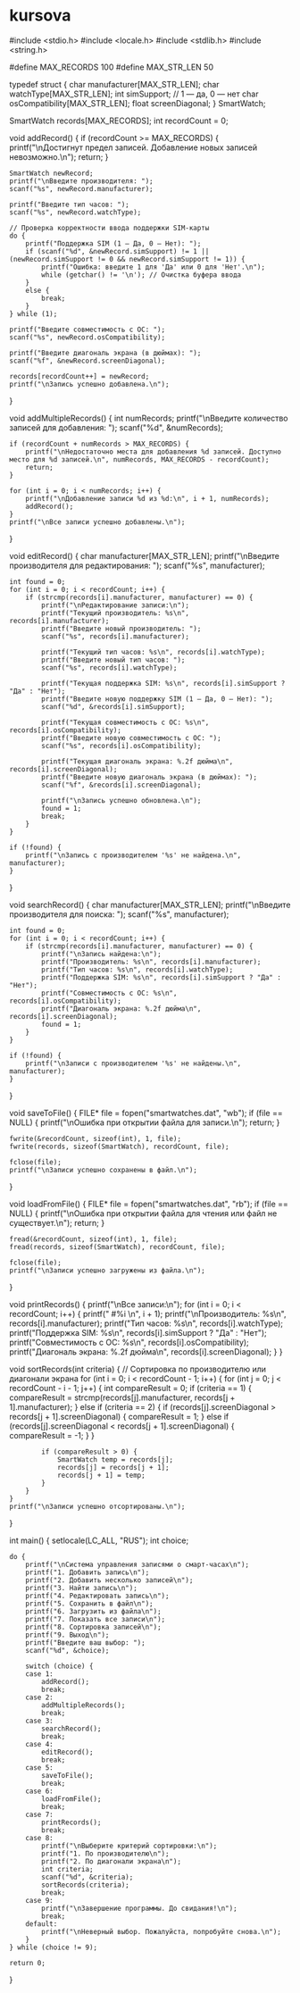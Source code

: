 # kursova
#include <stdio.h>
#include <locale.h>
#include <stdlib.h>
#include <string.h>

#define MAX_RECORDS 100
#define MAX_STR_LEN 50

typedef struct {
    char manufacturer[MAX_STR_LEN];
    char watchType[MAX_STR_LEN];
    int simSupport; // 1 — да, 0 — нет
    char osCompatibility[MAX_STR_LEN];
    float screenDiagonal;
} SmartWatch;

SmartWatch records[MAX_RECORDS];
int recordCount = 0;

void addRecord() {
    if (recordCount >= MAX_RECORDS) {
        printf("\nДостигнут предел записей. Добавление новых записей невозможно.\n");
        return;
    }

    SmartWatch newRecord;
    printf("\nВведите производителя: ");
    scanf("%s", newRecord.manufacturer);

    printf("Введите тип часов: ");
    scanf("%s", newRecord.watchType);

    // Проверка корректности ввода поддержки SIM-карты
    do {
        printf("Поддержка SIM (1 — Да, 0 — Нет): ");
        if (scanf("%d", &newRecord.simSupport) != 1 || (newRecord.simSupport != 0 && newRecord.simSupport != 1)) {
            printf("Ошибка: введите 1 для 'Да' или 0 для 'Нет'.\n");
            while (getchar() != '\n'); // Очистка буфера ввода
        }
        else {
            break;
        }
    } while (1);

    printf("Введите совместимость с ОС: ");
    scanf("%s", newRecord.osCompatibility);

    printf("Введите диагональ экрана (в дюймах): ");
    scanf("%f", &newRecord.screenDiagonal);

    records[recordCount++] = newRecord;
    printf("\nЗапись успешно добавлена.\n");
}

void addMultipleRecords() {
    int numRecords;
    printf("\nВведите количество записей для добавления: ");
    scanf("%d", &numRecords);

    if (recordCount + numRecords > MAX_RECORDS) {
        printf("\nНедостаточно места для добавления %d записей. Доступно место для %d записей.\n", numRecords, MAX_RECORDS - recordCount);
        return;
    }

    for (int i = 0; i < numRecords; i++) {
        printf("\nДобавление записи %d из %d:\n", i + 1, numRecords);
        addRecord();
    }
    printf("\nВсе записи успешно добавлены.\n");
}

void editRecord() {
    char manufacturer[MAX_STR_LEN];
    printf("\nВведите производителя для редактирования: ");
    scanf("%s", manufacturer);

    int found = 0;
    for (int i = 0; i < recordCount; i++) {
        if (strcmp(records[i].manufacturer, manufacturer) == 0) {
            printf("\nРедактирование записи:\n");
            printf("Текущий производитель: %s\n", records[i].manufacturer);
            printf("Введите новый производитель: ");
            scanf("%s", records[i].manufacturer);

            printf("Текущий тип часов: %s\n", records[i].watchType);
            printf("Введите новый тип часов: ");
            scanf("%s", records[i].watchType);

            printf("Текущая поддержка SIM: %s\n", records[i].simSupport ? "Да" : "Нет");
            printf("Введите новую поддержку SIM (1 — Да, 0 — Нет): ");
            scanf("%d", &records[i].simSupport);

            printf("Текущая совместимость с ОС: %s\n", records[i].osCompatibility);
            printf("Введите новую совместимость с ОС: ");
            scanf("%s", records[i].osCompatibility);

            printf("Текущая диагональ экрана: %.2f дюйма\n", records[i].screenDiagonal);
            printf("Введите новую диагональ экрана (в дюймах): ");
            scanf("%f", &records[i].screenDiagonal);

            printf("\nЗапись успешно обновлена.\n");
            found = 1;
            break;
        }
    }

    if (!found) {
        printf("\nЗапись с производителем '%s' не найдена.\n", manufacturer);
    }
}

void searchRecord() {
    char manufacturer[MAX_STR_LEN];
    printf("\nВведите производителя для поиска: ");
    scanf("%s", manufacturer);

    int found = 0;
    for (int i = 0; i < recordCount; i++) {
        if (strcmp(records[i].manufacturer, manufacturer) == 0) {
            printf("\nЗапись найдена:\n");
            printf("Производитель: %s\n", records[i].manufacturer);
            printf("Тип часов: %s\n", records[i].watchType);
            printf("Поддержка SIM: %s\n", records[i].simSupport ? "Да" : "Нет");
            printf("Совместимость с ОС: %s\n", records[i].osCompatibility);
            printf("Диагональ экрана: %.2f дюйма\n", records[i].screenDiagonal);
            found = 1;
        }
    }

    if (!found) {
        printf("\nЗаписи с производителем '%s' не найдены.\n", manufacturer);
    }
}

void saveToFile() {
    FILE* file = fopen("smartwatches.dat", "wb");
    if (file == NULL) {
        printf("\nОшибка при открытии файла для записи.\n");
        return;
    }

    fwrite(&recordCount, sizeof(int), 1, file);
    fwrite(records, sizeof(SmartWatch), recordCount, file);

    fclose(file);
    printf("\nЗаписи успешно сохранены в файл.\n");
}

void loadFromFile() {
    FILE* file = fopen("smartwatches.dat", "rb");
    if (file == NULL) {
        printf("\nОшибка при открытии файла для чтения или файл не существует.\n");
        return;
    }

    fread(&recordCount, sizeof(int), 1, file);
    fread(records, sizeof(SmartWatch), recordCount, file);

    fclose(file);
    printf("\nЗаписи успешно загружены из файла.\n");
}

void printRecords() {
    printf("\nВсе записи:\n");
    for (int i = 0; i < recordCount; i++) {
        printf("            #%i        \n", i + 1);
        printf("\nПроизводитель: %s\n", records[i].manufacturer);
        printf("Тип часов: %s\n", records[i].watchType);
        printf("Поддержка SIM: %s\n", records[i].simSupport ? "Да" : "Нет");
        printf("Совместимость с ОС: %s\n", records[i].osCompatibility);
        printf("Диагональ экрана: %.2f дюйма\n", records[i].screenDiagonal);
    }
}

void sortRecords(int criteria) {
    // Сортировка по производителю или диагонали экрана
    for (int i = 0; i < recordCount - 1; i++) {
        for (int j = 0; j < recordCount - i - 1; j++) {
            int compareResult = 0;
            if (criteria == 1) {
                compareResult = strcmp(records[j].manufacturer, records[j + 1].manufacturer);
            }
            else if (criteria == 2) {
                if (records[j].screenDiagonal > records[j + 1].screenDiagonal) {
                    compareResult = 1;
                }
                else if (records[j].screenDiagonal < records[j + 1].screenDiagonal) {
                    compareResult = -1;
                }
            }

            if (compareResult > 0) {
                SmartWatch temp = records[j];
                records[j] = records[j + 1];
                records[j + 1] = temp;
            }
        }
    }
    printf("\nЗаписи успешно отсортированы.\n");
}

int main() {
    setlocale(LC_ALL, "RUS");
    int choice;

    do {
        printf("\nСистема управления записями о смарт-часах\n");
        printf("1. Добавить запись\n");
        printf("2. Добавить несколько записей\n");
        printf("3. Найти запись\n");
        printf("4. Редактировать запись\n");
        printf("5. Сохранить в файл\n");
        printf("6. Загрузить из файла\n");
        printf("7. Показать все записи\n");
        printf("8. Сортировка записей\n");
        printf("9. Выход\n");
        printf("Введите ваш выбор: ");
        scanf("%d", &choice);

        switch (choice) {
        case 1:
            addRecord();
            break;
        case 2:
            addMultipleRecords();
            break;
        case 3:
            searchRecord();
            break;
        case 4:
            editRecord();
            break;
        case 5:
            saveToFile();
            break;
        case 6:
            loadFromFile();
            break;
        case 7:
            printRecords();
            break;
        case 8:
            printf("\nВыберите критерий сортировки:\n");
            printf("1. По производителю\n");
            printf("2. По диагонали экрана\n");
            int criteria;
            scanf("%d", &criteria);
            sortRecords(criteria);
            break;
        case 9:
            printf("\nЗавершение программы. До свидания!\n");
            break;
        default:
            printf("\nНеверный выбор. Пожалуйста, попробуйте снова.\n");
        }
    } while (choice != 9);

    return 0;
}
